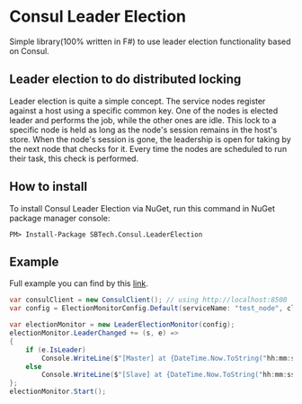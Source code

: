 # Consul Leader Election

Simple library(100% written in F#) to use leader election functionality based on Consul.

## Leader election to do distributed locking
Leader election is quite a simple concept. The service nodes register against a host using a specific common key. One of the nodes is elected leader and performs the job, while the other ones are idle. This lock to a specific node is held as long as the node's session remains in the host's store. When the node's session is gone, the leadership is open for taking by the next node that checks for it. Every time the nodes are scheduled to run their task, this check is performed. 

## How to install
To install Consul Leader Election via NuGet, run this command in NuGet package manager console:
```code
PM> Install-Package SBTech.Consul.LeaderElection
```

## Example
Full example you can find by this [link](https://github.com/WeKnowSports/ConsulLeaderElection/blob/master/examples/TestNode/Program.cs).

```csharp
var consulClient = new ConsulClient(); // using http://localhost:8500
var config = ElectionMonitorConfig.Default(serviceName: "test_node", client: consulClient);

var electionMonitor = new LeaderElectionMonitor(config);
electionMonitor.LeaderChanged += (s, e) =>
{
    if (e.IsLeader)
        Console.WriteLine($"[Master] at {DateTime.Now.ToString("hh:mm:ss")}");
    else
        Console.WriteLine($"[Slave] at {DateTime.Now.ToString("hh:mm:ss")}");
};
electionMonitor.Start();
```
